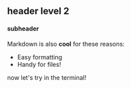 ## header level 2
#### subheader

Markdown is also **cool** for these reasons:
* Easy formatting
* Handy for files!

now let's try in the terminal!
